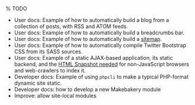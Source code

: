 % TODO

- User docs: Example of how to automatically build a blog from a collection of posts, with RSS and ATOM feeds.
- User docs: Example of how to automatically build a breadcrumbs bar.
- User docs: Example of how to automatically build a [sitemap][].
- User docs: Example of how to automatically compile Twitter Bootstrap CSS from its SASS sources.
- User docs: Example of a static AJAX-based application, its static backend, and the [HTML Snapshot needed][ajax-crawling] for non-JavaScript browsers and web-crawlers to index it.
- Developer docs: Example of using `phpcli` to make a typical PHP-format dynamic site static.
- Developer docs: how to develop a new Makebakery module
- Improve: allow site-local modules

[ajax-crawling]: https://developers.google.com/webmasters/ajax-crawling/docs/learn-more
[sitemap]: http://www.sitemaps.org
